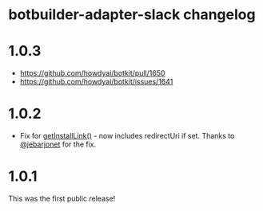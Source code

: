 # botbuilder-adapter-slack changelog

# 1.0.3

* https://github.com/howdyai/botkit/pull/1650
* https://github.com/howdyai/botkit/issues/1641

# 1.0.2

* Fix for [getInstallLink()](https://github.com/howdyai/botkit/pull/1642) - now includes redirectUri if set.  Thanks to [@jebarjonet](https://github.com/jebarjonet) for the fix.

# 1.0.1

This was the first public release!